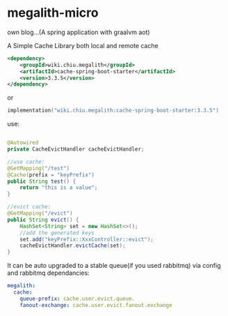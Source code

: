 # megalith-micro

own blog...(A spring application with graalvm aot)

A Simple Cache Library both local and remote cache

```xml
<dependency>
    <groupId>wiki.chiu.megalith</groupId>
    <artifactId>cache-spring-boot-starter</artifactId>
    <version>3.3.5</version>
</dependency>
```

or

```kotlin
implementation("wiki.chiu.megalith:cache-spring-boot-starter:3.3.5")
```

use:

```java

@Autowired
private CacheEvictHandler cacheEvictHandler;

//use cache:
@GetMapping("/test")
@Cache(prefix = "keyPrefix")
public String test() {
    return "this is a value";
}

//evict cache:
@GetMapping("/evict")
public String evict() {
    HashSet<String> set = new HashSet<>();
    //add the generated keys
    set.add("keyPrefix::XxxController::evict");
    cacheEvictHandler.evictCache(set);
}
```

It can be auto upgraded to a stable queue(if you used rabbitmq) via config and rabbitmq dependancies:

```yml
megalith:
  cache:
    queue-prefix: cache.user.evict.queue.
    fanout-exchange: cache.user.evict.fanout.exchange
```


